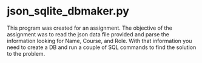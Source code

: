 # json_sqlite_dbmaker.py
This program was created for an assignment.  The objective of the assignment was to read the json data file provided and parse the information looking for Name, Course, and Role.  With that information  you need to create a DB and run a couple of SQL commands to find the solution to the problem. 

